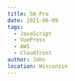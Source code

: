 ```yaml
---
title: SA Pro
date: 2021-06-09
tags: 
  - JavaScript
  - VuePress
  - AWS
  - Cloudfront
author: John
location: Wisconsin 
---
```

